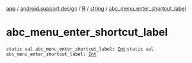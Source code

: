 [app](../../../index.md) / [android.support.design](../../index.md) / [R](../index.md) / [string](index.md) / [abc_menu_enter_shortcut_label](./abc_menu_enter_shortcut_label.md)

# abc_menu_enter_shortcut_label

`static val abc_menu_enter_shortcut_label: `[`Int`](https://kotlinlang.org/api/latest/jvm/stdlib/kotlin/-int/index.html)
`static val abc_menu_enter_shortcut_label: `[`Int`](https://kotlinlang.org/api/latest/jvm/stdlib/kotlin/-int/index.html)